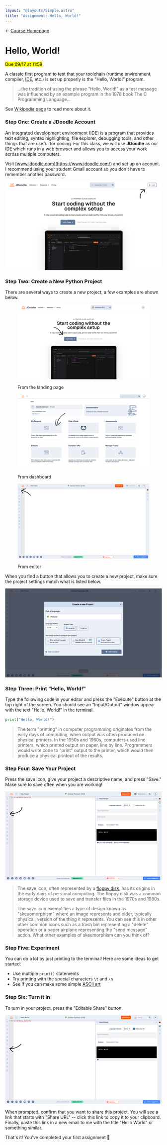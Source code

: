 ```yaml
---
layout: "@layouts/Simple.astro"
title: "Assignment: Hello, World!"
---
```


← [Course Homepage](/2024/fall/computer-science)

# Hello, World!

<mark>Due 09/17 at 11:59</mark>

A classic first program to test that your toolchain (runtime environment, compiler, <abbr title="integrated development environment">IDE</abbr>, etc.) is set up properly is the "Hello, World!" program.

> ...the tradition of using the phrase "Hello, World!" as a test message was influenced by an example program in the 1978 book The C Programming Language...

See [Wikipedia page](https://en.wikipedia.org/wiki/%22Hello,_World!%22_program) to read more about it.

### Step One: Create a JDoodle Account

An integrated development environment (IDE) is a program that provides text editing, syntax highlighting, file explorer, debugging tools, and other things that are useful for coding. For this class, we will use **JDoodle** as our IDE which runs in a web browser and allows you to access your work across multiple computers.

Visit [www.jdoodle.com](https://www.jdoodle.com/) and set up an account. I recommend using your student Gmail account so you don't have to remember another password.

![](./landing-login.png)

### Step Two: Create a New Python Project

There are several ways to create a new project, a few examples are shown below.

<figure>

![](./landing-lets-code.png)

<figcaption>From the landing page</figcaption>

</figure>

<figure>

![](./profile-my-projects.png)

<figcaption>From dashboard</figcaption>

</figure>

<figure>

![](./editor-new-project.png)

<figcaption>From editor</figcaption>

</figure>

When you find a button that allows you to create a new project, make sure the project settings match what is listed below.

![](./new-project.png)

### Step Three: Print "Hello, World!"

Type the following code in your editor and press the "Execute" button at the top right of the screen. You should see an "Input/Output" window appear with the text "Hello, World!" in the terminal.

```python
print("Hello, World!")
```

> The term "printing" in computer programming originates from the early days of computing, when output was often produced on physical printers. In the 1950s and 1960s, computers used line printers, which printed output on paper, line by line. Programmers would write code to "print" output to the printer, which would then produce a physical printout of the results.

### Step Four: Save Your Project

Press the save icon, give your project a descriptive name, and press "Save." Make sure to save often when you are working!

![](./save-project.png)

> The save icon, often represented by a [floppy disk](https://en.wikipedia.org/wiki/Floppy_disk), has its origins in the early days of personal computing. The floppy disk was a common storage device used to save and transfer files in the 1970s and 1980s.
> 
> The save icon exemplifies a type of design known as "skeuomorphism" where an image represents and older, typically physical, version of the thing it represents. You can see this in other other common icons such as a trash bin representing a "delete" operation or a paper airplane representing the "send message" action. What other examples of skeumorphism can you think of?

### Step Five: Experiment

You can do a lot by just printing to the terminal! Here are some ideas to get started:

- Use multiple `print()` statements
- Try printing with the special characters `\t` and `\n`
- See if you can make some simple [ASCII art](https://en.wikipedia.org/wiki/ASCII_art)

### Step Six: Turn it In

To turn in your project, press the "Editable Share" button.

![](./share.png)

When prompted, confirm that you want to share this project. You will see a link that starts with "Share URL" -- click this link to copy it to your clipboard. Finally, paste this link in a new email to me with the title "Hello World" or something similar.

That's it! You've completed your first assignment 🎉